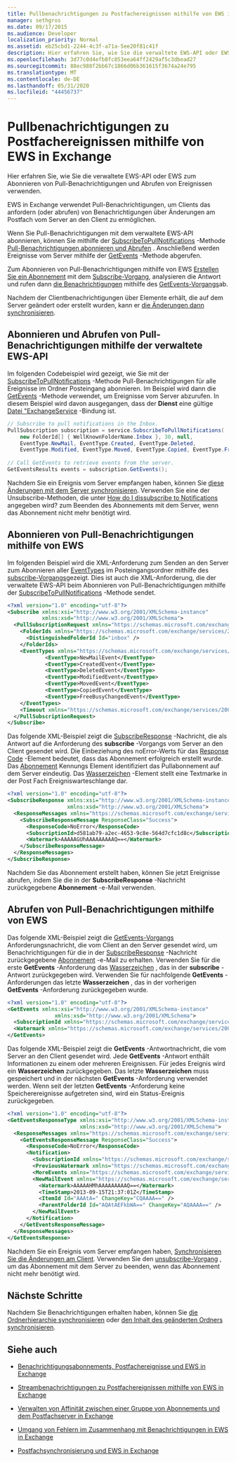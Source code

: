 ```yaml
---
title: Pullbenachrichtigungen zu Postfachereignissen mithilfe von EWS in Exchange
manager: sethgros
ms.date: 09/17/2015
ms.audience: Developer
localization_priority: Normal
ms.assetid: eb25cbd1-2244-4c3f-a71a-5ee20f81c41f
description: Hier erfahren Sie, wie Sie die verwaltete EWS-API oder EWS zum Abonnieren von Pull-Benachrichtigungen und Abrufen von Ereignissen verwenden.
ms.openlocfilehash: 3d77c0d4efb8fc853eea64ff2429af5c3dbead27
ms.sourcegitcommit: 88ec988f2bb67c1866d06b361615f3674a24e795
ms.translationtype: MT
ms.contentlocale: de-DE
ms.lasthandoff: 05/31/2020
ms.locfileid: "44456737"
---
```

# <a name="pull-notifications-about-mailbox-events-by-using-ews-in-exchange"></a>Pullbenachrichtigungen zu Postfachereignissen mithilfe von EWS in Exchange

Hier erfahren Sie, wie Sie die verwaltete EWS-API oder EWS zum Abonnieren von Pull-Benachrichtigungen und Abrufen von Ereignissen verwenden.
  
EWS in Exchange verwendet Pull-Benachrichtigungen, um Clients das anfordern (oder abrufen) von Benachrichtigungen über Änderungen am Postfach vom Server an den Client zu ermöglichen.
  
Wenn Sie Pull-Benachrichtigungen mit dem verwaltete EWS-API abonnieren, können Sie mithilfe der [SubscribeToPullNotifications](https://msdn.microsoft.com/library/microsoft.exchange.webservices.data.exchangeservice.subscribetopullnotifications%28v=exchg.80%29.aspx) -Methode [Pull-Benachrichtigungen abonnieren und Abrufen](how-to-pull-notifications-about-mailbox-events-by-using-ews-in-exchange.md#bk_cepullewsma) . Anschließend werden Ereignisse vom Server mithilfe der [GetEvents](https://msdn.microsoft.com/library/microsoft.exchange.webservices.data.pullsubscription.getevents%28v=exchg.80%29.aspx) -Methode abgerufen. 
  
Zum Abonnieren von Pull-Benachrichtigungen mithilfe von EWS [Erstellen Sie ein Abonnement](how-to-pull-notifications-about-mailbox-events-by-using-ews-in-exchange.md#bk_cepullews) mit dem [Subscribe-Vorgang](https://msdn.microsoft.com/library/f17c3d08-c79e-41f1-ba31-6e41e7aafd87%28Office.15%29.aspx), analysieren die Antwort und rufen dann [die Benachrichtigungen](how-to-pull-notifications-about-mailbox-events-by-using-ews-in-exchange.md#bk_getpull) mithilfe des [GetEvents-Vorgangs](https://msdn.microsoft.com/library/f268efe5-9a1a-41a2-b6a6-51fcde7720a1%28Office.15%29.aspx)ab.
  
Nachdem der Clientbenachrichtigungen über Elemente erhält, die auf dem Server geändert oder erstellt wurden, kann er [die Änderungen dann synchronisieren](how-to-pull-notifications-about-mailbox-events-by-using-ews-in-exchange.md#bk_nextsteps).
  
## <a name="subscribe-to-and-get-pull-notifications-by-using-the-ews-managed-api"></a>Abonnieren und Abrufen von Pull-Benachrichtigungen mithilfe der verwaltete EWS-API
<a name="bk_cepullewsma"> </a>

Im folgenden Codebeispiel wird gezeigt, wie Sie mit der [SubscribeToPullNotifications](https://msdn.microsoft.com/library/microsoft.exchange.webservices.data.exchangeservice.subscribetopullnotifications%28v=exchg.80%29.aspx) -Methode Pull-Benachrichtigungen für alle Ereignisse im Ordner Posteingang abonnieren. Im Beispiel wird dann die [GetEvents](https://msdn.microsoft.com/library/microsoft.exchange.webservices.data.pullsubscription.getevents%28v=exchg.80%29.aspx) -Methode verwendet, um Ereignisse vom Server abzurufen. In diesem Beispiel wird davon ausgegangen, dass der **Dienst** eine gültige [Datei "ExchangeService](https://msdn.microsoft.com/library/microsoft.exchange.webservices.data.exchangeservice%28v=exchg.80%29.aspx) -Bindung ist. 
  
```cs
// Subscribe to pull notifications in the Inbox.
PullSubscription subscription = service.SubscribeToPullNotifications( 
    new FolderId[] { WellKnownFolderName.Inbox }, 30, null, 
    EventType.NewMail, EventType.Created, EventType.Deleted,
    EventType.Modified, EventType.Moved, EventType.Copied, EventType.FreeBusyChanged); 
 
// Call GetEvents to retrieve events from the server. 
GetEventsResults events = subscription.GetEvents(); 
```

Nachdem Sie ein Ereignis vom Server empfangen haben, können Sie [diese Änderungen mit dem Server synchronisieren](how-to-pull-notifications-about-mailbox-events-by-using-ews-in-exchange.md#bk_nextsteps). Verwenden Sie eine der Unsubscribe-Methoden, die unter [How do I dissubscribe to Notifications](notification-subscriptions-mailbox-events-and-ews-in-exchange.md#bk_notifunsubscribe) angegeben wird? zum Beenden des Abonnements mit dem Server, wenn das Abonnement nicht mehr benötigt wird. 
  
## <a name="subscribe-to-pull-notifications-by-using-ews"></a>Abonnieren von Pull-Benachrichtigungen mithilfe von EWS
<a name="bk_cepullews"> </a>

Im folgenden Beispiel wird die XML-Anforderung zum Senden an den Server zum Abonnieren aller [EventTypes](https://msdn.microsoft.com/library/29ded9e5-f191-4aa3-bc3e-500de2fc8818%28Office.15%29.aspx) im Posteingangsordner mithilfe des [subscribe-Vorgangs](https://msdn.microsoft.com/library/f17c3d08-c79e-41f1-ba31-6e41e7aafd87%28Office.15%29.aspx)gezeigt. Dies ist auch die XML-Anforderung, die der verwaltete EWS-API beim Abonnieren von Pull-Benachrichtigungen mithilfe der [SubscribeToPullNotifications](https://msdn.microsoft.com/library/microsoft.exchange.webservices.data.exchangeservice.subscribetopullnotifications%28v=exchg.80%29.aspx) -Methode sendet. 
  
```XML
<?xml version="1.0" encoding="utf-8"?>
<Subscribe xmlns:xsi="http://www.w3.org/2001/XMLSchema-instance" 
           xmlns:xsd="http://www.w3.org/2001/XMLSchema">
  <PullSubscriptionRequest xmlns="https://schemas.microsoft.com/exchange/services/2006/messages">
    <FolderIds xmlns="https://schemas.microsoft.com/exchange/services/2006/types">
      <DistinguishedFolderId Id="inbox" />
    </FolderIds>
    <EventTypes xmlns="https://schemas.microsoft.com/exchange/services/2006/types">
            <EventType>NewMailEvent</EventType>
            <EventType>CreatedEvent</EventType>
            <EventType>DeletedEvent</EventType>
            <EventType>ModifiedEvent</EventType>
            <EventType>MovedEvent</EventType>
            <EventType>CopiedEvent</EventType>
            <EventType>FreeBusyChangedEvent</EventType>
    </EventTypes>
    <Timeout xmlns="https://schemas.microsoft.com/exchange/services/2006/types">30</Timeout>
  </PullSubscriptionRequest>
</Subscribe>
```

Das folgende XML-Beispiel zeigt die [SubscribeResponse](https://msdn.microsoft.com/library/fd87e9b7-c231-44fa-9f5b-19ae96cda5cc%28Office.15%29.aspx) -Nachricht, die als Antwort auf die Anforderung des **subscribe** -Vorgangs vom Server an den Client gesendet wird. Die Einbeziehung des noError-Werts für das [Response Code](https://msdn.microsoft.com/library/4b84d670-74c9-4d6d-84e7-f0a9f76f0d93%28Office.15%29.aspx) -Element bedeutet, dass das Abonnement erfolgreich erstellt wurde. Das [Abonnement](https://msdn.microsoft.com/library/77c0abab-69e8-428e-8c20-22258e4ef71b%28Office.15%29.aspx) Kennungs Element identifiziert das Pullabonnement auf dem Server eindeutig. Das [Wasserzeichen](https://msdn.microsoft.com/library/e1545046-94f9-4ac7-af1c-ea81dfb6822c%28Office.15%29.aspx) -Element stellt eine Textmarke in der Post Fach Ereigniswarteschlange dar. 
  
```XML
<?xml version="1.0" encoding="utf-8"?>
<SubscribeResponse xmlns:xsi="http://www.w3.org/2001/XMLSchema-instance" 
                   xmlns:xsd="http://www.w3.org/2001/XMLSchema">
  <ResponseMessages xmlns="https://schemas.microsoft.com/exchange/services/2006/messages">
    <SubscribeResponseMessage ResponseClass="Success">
      <ResponseCode>NoError</ResponseCode>
      <SubscriptionId>d581ab79-a2ec-4653-9c8e-564d7cfc1d8c</SubscriptionId>
      <Watermark>AAAAAGUhAAAAAAAAAQ==</Watermark>
    </SubscribeResponseMessage>
  </ResponseMessages>
</SubscribeResponse>
```

Nachdem Sie das Abonnement erstellt haben, können Sie jetzt Ereignisse abrufen, indem Sie die in der **SubscribeResponse** -Nachricht zurückgegebene **Abonnement** -e-Mail verwenden. 
  
## <a name="get-pull-notifications-by-using-ews"></a>Abrufen von Pull-Benachrichtigungen mithilfe von EWS
<a name="bk_getpull"> </a>

Das folgende XML-Beispiel zeigt die [GetEvents-Vorgangs](https://msdn.microsoft.com/library/f268efe5-9a1a-41a2-b6a6-51fcde7720a1%28Office.15%29.aspx) Anforderungsnachricht, die vom Client an den Server gesendet wird, um Benachrichtigungen für die in der [SubscribeResponse](https://msdn.microsoft.com/library/fd87e9b7-c231-44fa-9f5b-19ae96cda5cc%28Office.15%29.aspx) -Nachricht zurückgegebene [Abonnement](https://msdn.microsoft.com/library/77c0abab-69e8-428e-8c20-22258e4ef71b%28Office.15%29.aspx) -e-Mail zu erhalten. Verwenden Sie für die erste **GetEvents** -Anforderung das [Wasserzeichen](https://msdn.microsoft.com/library/e1545046-94f9-4ac7-af1c-ea81dfb6822c%28Office.15%29.aspx) , das in der **subscribe** -Antwort zurückgegeben wird. Verwenden Sie für nachfolgende **GetEvents** -Anforderungen das letzte **Wasserzeichen** , das in der vorherigen **GetEvents** -Anforderung zurückgegeben wurde. 
  
```XML
<?xml version="1.0" encoding="utf-8"?>
<GetEvents xmlns:xsi="http://www.w3.org/2001/XMLSchema-instance" 
               xmlns:xsd="http://www.w3.org/2001/XMLSchema">
  <SubscriptionId xmlns="https://schemas.microsoft.com/exchange/services/2006/messages">d581ab79-a2ec-4653-9c8e-564d7cfc1d8c</SubscriptionId>
  <Watermark xmlns="https://schemas.microsoft.com/exchange/services/2006/messages">AAAAAGUhAAAAAAAAAQ==</Watermark>
</GetEvents>
```

Das folgende XML-Beispiel zeigt die **GetEvents** -Antwortnachricht, die vom Server an den Client gesendet wird. Jede **GetEvents** -Antwort enthält Informationen zu einem oder mehreren Ereignissen. Für jedes Ereignis wird ein **Wasserzeichen** zurückgegeben. Das letzte **Wasserzeichen** muss gespeichert und in der nächsten **GetEvents** -Anforderung verwendet werden. Wenn seit der letzten **GetEvents** -Anforderung keine Speicherereignisse aufgetreten sind, wird ein Status-Ereignis zurückgegeben. 
  
```XML
<?xml version="1.0" encoding="utf-8"?>
<GetEventsResponseType xmlns:xsi="http://www.w3.org/2001/XMLSchema-instance" 
                       xmlns:xsd="http://www.w3.org/2001/XMLSchema">
  <ResponseMessages xmlns="https://schemas.microsoft.com/exchange/services/2006/messages">
    <GetEventsResponseMessage ResponseClass="Success">
      <ResponseCode>NoError</ResponseCode>
      <Notification>
        <SubscriptionId xmlns="https://schemas.microsoft.com/exchange/services/2006/types">d581ab79-a2ec-4653-9c8e-564d7cfc1d8c</SubscriptionId>
        <PreviousWatermark xmlns="https://schemas.microsoft.com/exchange/services/2006/types">AAAAAGUhAAAAAAAAAQ==</PreviousWatermark>
        <MoreEvents xmlns="https://schemas.microsoft.com/exchange/services/2006/types">false</MoreEvents>
        <NewMailEvent xmlns="https://schemas.microsoft.com/exchange/services/2006/types">
          <Watermark>AAAAAHMhAAAAAAAAAQ==</Watermark>
          <TimeStamp>2013-09-15T21:37:01Z</TimeStamp>
          <ItemId Id="AAAtA=" ChangeKey="CQAAAA==" />
          <ParentFolderId Id="AQAtAEFkbWA==" ChangeKey="AQAAAA==" />
        </NewMailEvent>
      </Notification>
    </GetEventsResponseMessage>
  </ResponseMessages>
</GetEventsResponse>
```

Nachdem Sie ein Ereignis vom Server empfangen haben, [Synchronisieren Sie die Änderungen am Client](how-to-pull-notifications-about-mailbox-events-by-using-ews-in-exchange.md#bk_nextsteps). Verwenden Sie den [unsubscribe-Vorgang](https://msdn.microsoft.com/library/994a9d2b-1501-4804-90f0-12bd914496ec%28Office.15%29.aspx) , um das Abonnement mit dem Server zu beenden, wenn das Abonnement nicht mehr benötigt wird. 
  
## <a name="next-steps"></a>Nächste Schritte
<a name="bk_nextsteps"> </a>

Nachdem Sie Benachrichtigungen erhalten haben, können Sie [die Ordnerhierarchie synchronisieren](how-to-synchronize-folders-by-using-ews-in-exchange.md) oder [den Inhalt des geänderten Ordners synchronisieren](how-to-synchronize-items-by-using-ews-in-exchange.md).
  
## <a name="see-also"></a>Siehe auch


- [Benachrichtigungsabonnements, Postfachereignisse und EWS in Exchange](notification-subscriptions-mailbox-events-and-ews-in-exchange.md)
    
- [Streambenachrichtigungen zu Postfachereignissen mithilfe von EWS in Exchange](how-to-stream-notifications-about-mailbox-events-by-using-ews-in-exchange.md)
    
- [Verwalten von Affinität zwischen einer Gruppe von Abonnements und dem Postfachserver in Exchange](how-to-maintain-affinity-between-group-of-subscriptions-and-mailbox-server.md)
    
- [Umgang von Fehlern im Zusammenhang mit Benachrichtigungen in EWS in Exchange](handling-notification-related-errors-in-ews-in-exchange.md)
    
- [Postfachsynchronisierung und EWS in Exchange](mailbox-synchronization-and-ews-in-exchange.md)
    

